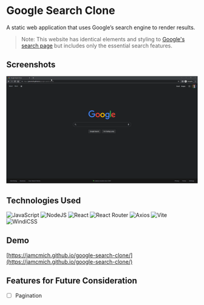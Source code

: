 # Google Search Clone

A static web application that uses Google’s search engine to render results. 
> Note: This website has identical elements and styling to [Google's search page](https://www.google.com/) but includes only the essential search features.

## Screenshots

![Demo GIF](assets/demo.gif)

## Technologies Used

![JavaScript](https://img.shields.io/badge/javascript-%23323330.svg?style=for-the-badge&logo=javascript&logoColor=%23F7DF1E) ![NodeJS](https://img.shields.io/badge/node.js-6DA55F?style=for-the-badge&logo=node.js&logoColor=white) ![React](https://img.shields.io/badge/react-%2320232a.svg?style=for-the-badge&logo=react&logoColor=%2361DAFB) ![React Router](https://img.shields.io/badge/React_Router-CA4245?style=for-the-badge&logo=react-router&logoColor=white) ![Axios](https://img.shields.io/badge/Axios-671DDF?style=for-the-badge&logo=axios&logoColor=white) ![Vite](https://img.shields.io/badge/vite-%23646CFF.svg?style=for-the-badge&logo=vite&logoColor=white) ![WindiCSS](https://img.shields.io/badge/windicss-48B0F1.svg?style=for-the-badge&logo=windi-css&logoColor=white)

## Demo

[https://jamcmich.github.io/google-search-clone/](https://jamcmich.github.io/google-search-clone/)

## Features for Future Consideration

- [ ] Pagination
